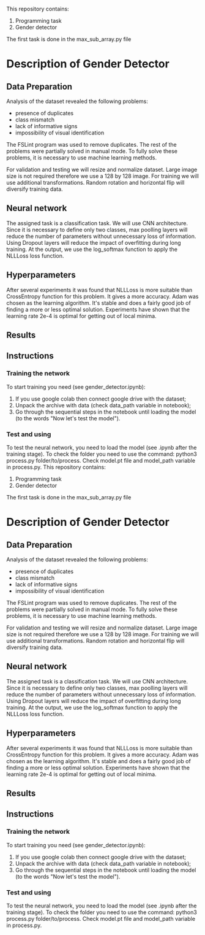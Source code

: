 This repository contains:
1. Programming task
2. Gender detector

The first task is done in the max_sub_array.py file

# Description of Gender Detector

## Data Preparation
Analysis of the dataset revealed the following problems:
- presence of duplicates
- class mismatch
- lack of informative signs
- impossibility of visual identification

The FSLint program was used to remove duplicates. 
The rest of the problems were partially solved in manual mode. 
To fully solve these problems, it is necessary to use machine learning methods.

For validation and testing we will resize and normalize dataset. 
Large image size is not required therefore we use a 128 by 128 image. 
For training we will use additional transformations. 
Random rotation and horizontal flip will diversify training data.

## Neural network
The assigned task is a classification task. 
We will use CNN architecture. 
Since it is necessary to define only two classes, max poolling layers will reduce the number of parameters without unnecessary loss of information. 
Using Dropout layers will reduce the impact of overfitting during long training. At the output, we use the log_softmax function to apply the NLLLoss loss function.

## Hyperparameters
After several experiments it was found that NLLLoss is more suitable than CrossEntropy function for this problem. 
It gives a more accuracy. Adam was chosen as the learning algorithm. 
It's stable and does a fairly good job of finding a more or less optimal solution. 
Experiments have shown that the learning rate 2e-4 is optimal for getting out of local minima.

## Results


## Instructions
### Training the network
To start training you need (see gender_detector.ipynb):
1. If you use google colab then connect google drive with the dataset;
2. Unpack the archive with data (check data_path variable in notebook);
3. Go through the sequential steps in the notebook until loading the model (to the words "Now let's test the model").

### Test and using
To test the neural network, you need to load the model (see .ipynb after the training stage).
To check the folder you need to use the command: python3 process.py folder/to/process. Check model.pt file and model_path variable in process.py.
This repository contains:
1. Programming task
2. Gender detector

The first task is done in the max_sub_array.py file

# Description of Gender Detector

## Data Preparation
Analysis of the dataset revealed the following problems:
- presence of duplicates
- class mismatch
- lack of informative signs
- impossibility of visual identification

The FSLint program was used to remove duplicates. 
The rest of the problems were partially solved in manual mode. 
To fully solve these problems, it is necessary to use machine learning methods.

For validation and testing we will resize and normalize dataset. 
Large image size is not required therefore we use a 128 by 128 image. 
For training we will use additional transformations. 
Random rotation and horizontal flip will diversify training data.

## Neural network
The assigned task is a classification task. 
We will use CNN architecture. 
Since it is necessary to define only two classes, max poolling layers will reduce the number of parameters without unnecessary loss of information. 
Using Dropout layers will reduce the impact of overfitting during long training. At the output, we use the log_softmax function to apply the NLLLoss loss function.

## Hyperparameters
After several experiments it was found that NLLLoss is more suitable than CrossEntropy function for this problem. 
It gives a more accuracy. Adam was chosen as the learning algorithm. 
It's stable and does a fairly good job of finding a more or less optimal solution. 
Experiments have shown that the learning rate 2e-4 is optimal for getting out of local minima.

## Results


## Instructions
### Training the network
To start training you need (see gender_detector.ipynb):
1. If you use google colab then connect google drive with the dataset;
2. Unpack the archive with data (check data_path variable in notebook);
3. Go through the sequential steps in the notebook until loading the model (to the words "Now let's test the model").

### Test and using
To test the neural network, you need to load the model (see .ipynb after the training stage).
To check the folder you need to use the command: python3 process.py folder/to/process. Check model.pt file and model_path variable in process.py.

